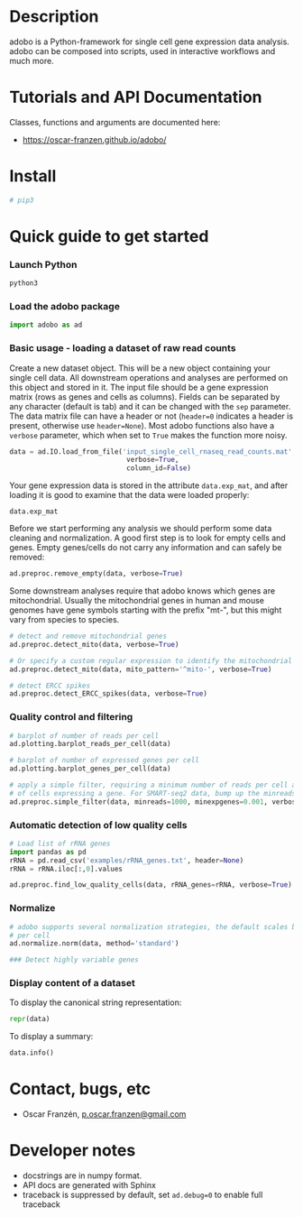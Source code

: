 # Description
adobo is a Python-framework for single cell gene expression data analysis. adobo can be composed into scripts, used in interactive workflows and much more.

# Tutorials and API Documentation
Classes, functions and arguments are documented here:
* https://oscar-franzen.github.io/adobo/

# Install
```bash
# pip3
```

# Quick guide to get started
### Launch Python
```bash
python3
```

### Load the adobo package
```python
import adobo as ad
```

### Basic usage - loading a dataset of raw read counts
Create a new dataset object. This will be a new object containing your single cell data. All downstream operations and analyses are performed on this object and stored in it. The input file should be a gene expression matrix (rows as genes and cells as columns). Fields can be separated by any character (default is tab) and it can be changed with the `sep` parameter. The data matrix file can have a header or not (`header=0` indicates a header is present, otherwise use `header=None`). Most adobo functions also have a `verbose` parameter, which when set to `True` makes the function more noisy.
```python
data = ad.IO.load_from_file('input_single_cell_rnaseq_read_counts.mat',
                             verbose=True,
                             column_id=False)
```

Your gene expression data is stored in the attribute `data.exp_mat`, and after loading it is good to examine that the data were loaded properly:

```
data.exp_mat
```

Before we start performing any analysis we should perform some data cleaning and normalization. A good first step is to look for empty cells and genes. Empty genes/cells do not carry any information and can safely be removed:
```python
ad.preproc.remove_empty(data, verbose=True)
```

Some downstream analyses require that adobo knows which genes are mitochondrial. Usually the mitochondrial genes in human and mouse genomes have gene symbols starting with the prefix "mt-", but this might vary from species to species.
```python
# detect and remove mitochondrial genes
ad.preproc.detect_mito(data, verbose=True)

# Or specify a custom regular expression to identify the mitochondrial genes:
ad.preproc.detect_mito(data, mito_pattern='^mito-', verbose=True)

```
```python
# detect ERCC spikes
ad.preproc.detect_ERCC_spikes(data, verbose=True)
```

### Quality control and filtering
```python
# barplot of number of reads per cell
ad.plotting.barplot_reads_per_cell(data)

# barplot of number of expressed genes per cell
ad.plotting.barplot_genes_per_cell(data)

# apply a simple filter, requiring a minimum number of reads per cell and a minimum number
# of cells expressing a gene. For SMART-seq2 data, bump up the minreads option.
ad.preproc.simple_filter(data, minreads=1000, minexpgenes=0.001, verbose=True)
```

### Automatic detection of low quality cells
```python
# Load list of rRNA genes
import pandas as pd
rRNA = pd.read_csv('examples/rRNA_genes.txt', header=None)
rRNA = rRNA.iloc[:,0].values

ad.preproc.find_low_quality_cells(data, rRNA_genes=rRNA, verbose=True)
```

### Normalize
```python
# adobo supports several normalization strategies, the default scales by total read depth
# per cell
ad.normalize.norm(data, method='standard')

### Detect highly variable genes
```

### Display content of a dataset
To display the canonical string representation:
```python
repr(data)
```
To display a summary:
```python
data.info()
```

# Contact, bugs, etc
* Oscar Franzén, <p.oscar.franzen@gmail.com>

# Developer notes
* docstrings are in numpy format.
* API docs are generated with Sphinx
* traceback is suppressed by default, set `ad.debug=0` to enable full traceback
